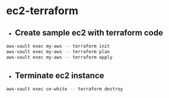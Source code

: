 # ec2-terraform

- ## Create sample ec2 with terraform code

```bash
aws-vault exec my-aws -- terraform init
aws-vault exec my-aws -- terraform plan
aws-vault exec my-aws -- terraform apply
```

- ## Terminate ec2 instance

```bash
aws-vault exec ce-white -- terraform destroy
```
